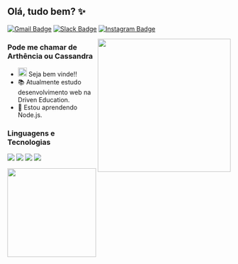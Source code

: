 
## Olá, tudo bem? ✨

<!-- [![Linkedin Badge](https://img.shields.io/badge/-Linkedin-blue?style=flat&logo=Linkedin&logoColor=white&link=https://www.linkedin.com/in/nivaldofarias)](LINK AQUI) -->
[![Gmail Badge](https://img.shields.io/badge/-Gmail-D14836?style=flat&logo=gmail&logoColor=white&link=mailto:badivia.f@gmail.com)](mailto:arthenciac@gmail.com)
[![Slack Badge](https://img.shields.io/badge/Slack-4A154B?style=flat&logo=slack&logoColor=white&link=https://driventurmas.slack.com/team/U02T6V2D8D8)](https://driventurmas.slack.com/team/U02T8PUEL7N)
[![Instagram Badge](https://img.shields.io/badge/-Instagram-C13584?style=flat&labelColor=C13584&logo=instagram&logoColor=white&link=https://www.instagram.com/cassandra.mn/)](https://www.instagram.com/cassandra.mn/)

<img src="https://cdn.dribbble.com/users/1428359/screenshots/4789906/girl_hi_800x600.gif" align="right" width="300px">

### Pode me chamar de Arthência ou Cassandra
  - <img src="https://github.com/TheDudeThatCode/TheDudeThatCode/blob/master/Assets/Hi.gif" width="20px"> Seja bem vinde!!
  - 📚 Atualmente estudo desenvolvimento web na Driven Education.
  - 🌱 Estou aprendendo Node.js.

### Linguagens e Tecnologias 
    
<p>
   <img src="https://img.shields.io/badge/CSS3-1572B6?style=for-the-badge&logo=css3&logoColor=white"/>
   <img src="https://img.shields.io/badge/HTML5-E34F26?style=for-the-badge&logo=html5&logoColor=white"/>
   <img src="https://img.shields.io/badge/JavaScript-323330?style=for-the-badge&logo=javascript&logoColor=F7DF1E"/>
   <img src="https://img.shields.io/badge/React-20232A?style=for-the-badge&logo=react&logoColor=61DAFB"/>
</p>

<img height="200px" src="https://github-readme-stats.vercel.app/api/top-langs/?username=cassandra-mn&layout=compact&theme=tokyonight"/>
